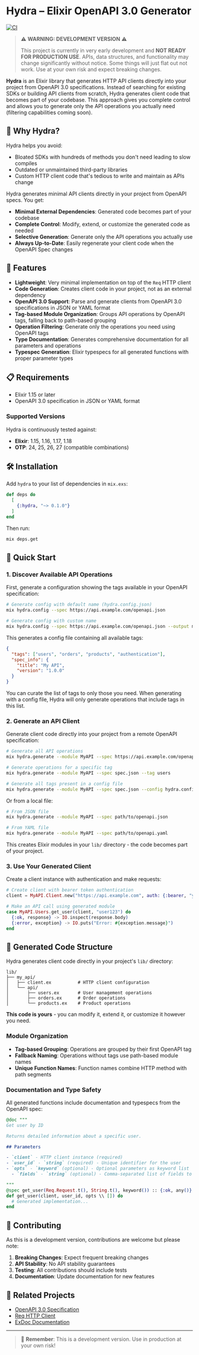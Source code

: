 # Hydra – Elixir OpenAPI 3.0 Generator

[![CI](https://github.com/weigandconstruction/hydra/actions/workflows/ci.yml/badge.svg)](https://github.com/weigandconstruction/hydra/actions/workflows/ci.yml)

> ⚠️ **WARNING: DEVELOPMENT VERSION** ⚠️
>
> This project is currently in very early development and **NOT READY FOR PRODUCTION USE**.
> APIs, data structures, and functionality may change significantly without notice.
> Some things will just flat out not work.
> Use at your own risk and expect breaking changes.

**Hydra** is an Elixir library that generates HTTP API clients directly into your project from OpenAPI 3.0 specifications. Instead of searching for existing SDKs or building API clients from scratch, Hydra generates client code that becomes part of your codebase. This approach gives you complete control and allows you to generate only the API operations you actually need (filtering capabilities coming soon).

## 🎯 Why Hydra?

Hydra helps you avoid:

- Bloated SDKs with hundreds of methods you don't need leading to slow compiles
- Outdated or unmaintained third-party libraries
- Custom HTTP client code that's tedious to write and maintain as APIs change

Hydra generates minimal API clients directly in your project from OpenAPI specs. You get:

- **Minimal External Dependencies**: Generated code becomes part of your codebase
- **Complete Control**: Modify, extend, or customize the generated code as needed
- **Selective Generation**: Generate only the API operations you actually use
- **Always Up-to-Date**: Easily regenerate your client code when the OpenAPI Spec changes

## 🚀 Features

- **Lightweight**: Very minimal implementation on top of the `Req` HTTP client
- **Code Generation**: Creates client code in your project, not as an external dependency
- **OpenAPI 3.0 Support**: Parse and generate clients from OpenAPI 3.0 specifications in JSON or YAML format
- **Tag-based Module Organization**: Groups API operations by OpenAPI tags, falling back to path-based grouping
- **Operation Filtering**: Generate only the operations you need using OpenAPI tags
- **Type Documentation**: Generates comprehensive documentation for all parameters and operations
- **Typespec Generation**: Elixir typespecs for all generated functions with proper parameter types

## 📋 Requirements

- Elixir 1.15 or later
- OpenAPI 3.0 specification in JSON or YAML format

### Supported Versions

Hydra is continuously tested against:

- **Elixir**: 1.15, 1.16, 1.17, 1.18
- **OTP**: 24, 25, 26, 27 (compatible combinations)

## 🛠 Installation

Add `hydra` to your list of dependencies in `mix.exs`:

```elixir
def deps do
  [
    {:hydra, "~> 0.1.0"}
  ]
end
```

Then run:

```bash
mix deps.get
```

## 🎯 Quick Start

### 1. Discover Available API Operations

First, generate a configuration showing the tags available in your OpenAPI specification:

```bash
# Generate config with default name (hydra.config.json)
mix hydra.config --spec https://api.example.com/openapi.json

# Generate config with custom name
mix hydra.config --spec https://api.example.com/openapi.json --output my-api.config.json
```

This generates a config file containing all available tags:

```json
{
  "tags": ["users", "orders", "products", "authentication"],
  "spec_info": {
    "title": "My API",
    "version": "1.0.0"
  }
}
```

You can curate the list of tags to only those you need. When generating with a config file, Hydra will only generate
operations that include tags in this list.

### 2. Generate an API Client

Generate client code directly into your project from a remote OpenAPI specification:

```bash
# Generate all API operations
mix hydra.generate --module MyAPI --spec https://api.example.com/openapi.json

# Generate operations for a specific tag
mix hydra.generate --module MyAPI --spec spec.json --tag users

# Generate all tags present in a config file
mix hydra.generate --module MyAPI --spec spec.json --config hydra.config.json
```

Or from a local file:

```bash
# From JSON file
mix hydra.generate --module MyAPI --spec path/to/openapi.json

# From YAML file
mix hydra.generate --module MyAPI --spec path/to/openapi.yaml
```

This creates Elixir modules in your `lib/` directory - the code becomes part of your project.

### 3. Use Your Generated Client

Create a client instance with authentication and make requests:

```elixir
# Create client with bearer token authentication
client = MyAPI.Client.new("https://api.example.com", auth: {:bearer, "your-token"})

# Make an API call using generated module
case MyAPI.Users.get_user(client, "user123") do
  {:ok, response} -> IO.inspect(response.body)
  {:error, exception} -> IO.puts("Error: #{exception.message}")
end
```

## 📁 Generated Code Structure

Hydra generates client code directly in your project's `lib/` directory:

```
lib/
├── my_api/
│   ├── client.ex          # HTTP client configuration
│   └── api/
│       ├── users.ex       # User management operations
│       ├── orders.ex      # Order operations
│       └── products.ex    # Product operations
```

**This code is yours** - you can modify it, extend it, or customize it however you need.

### Module Organization

- **Tag-based Grouping**: Operations are grouped by their first OpenAPI tag
- **Fallback Naming**: Operations without tags use path-based module names
- **Unique Function Names**: Function names combine HTTP method with path segments

### Documentation and Type Safety

All generated functions include documentation and typespecs from the OpenAPI spec:

```elixir
@doc """
Get user by ID

Returns detailed information about a specific user.

## Parameters

- `client` - HTTP client instance (required)
- `user_id` - `string` (required) - Unique identifier for the user
- `opts` - `keyword` (optional) - Optional parameters as keyword list
  - `fields` - `string` (optional) - Comma-separated list of fields to return

"""
@spec get_user(Req.Request.t(), String.t(), keyword()) :: {:ok, any()} | {:error, Exception.t()}
def get_user(client, user_id, opts \\ []) do
  # Generated implementation...
end
```

## 🤝 Contributing

As this is a development version, contributions are welcome but please note:

1. **Breaking Changes**: Expect frequent breaking changes
2. **API Stability**: No API stability guarantees
3. **Testing**: All contributions should include tests
4. **Documentation**: Update documentation for new features

## 🔗 Related Projects

- [OpenAPI 3.0 Specification](https://swagger.io/specification/)
- [Req HTTP Client](https://github.com/wojtekmach/req)
- [ExDoc Documentation](https://github.com/elixir-lang/ex_doc)

---

> 🚧 **Remember**: This is a development version. Use in production at your own risk!
